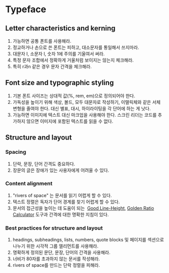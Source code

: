 # Typeface

## Letter characteristics and kerning

1. 가능하면 공통 폰트를 사용해라.
2. 정교하거나 손으로 쓴 폰트는 피하고, 대소문자를 통일해서 쓰지마라.
3. 대문자 I, 소문자 l, 숫자 1에 주의를 기울여서 써라.
4. 특정 문자 조합에서 정확하게 거울처럼 보이지는 않는지 체크해라.
5. 특히 r과n 같은 경우 문자 간격을 체크해라.

## Font size and typographic styling

1. 기본 폰트 사이즈는 상대적 값(%, rem, em)으로 정의되어야 한다.
2. 가독성을 높이기 위해 색상, 볼드, 모두 대문자로 작성하기, 이탤릭체와 같은 서체 변형을 줄여야 한다. 대신 별표, 대시, 하이라이팅을 각 단어에 하는 게 낫다.
3. 가능하면 이미지에 텍스트 대신 마크업을 사용해야 한다. 스크린 리더는 코드를 추가하지 않으면 이미지에 포함된 텍스트를 읽을 수 없다.

## Structure and layout

### Spacing

1. 단락, 문장, 단어 간격도 중요하다.
2. 장문의 글은 장애가 있는 사용자에게 어려울 수 있다.

### Content alignment

1. "rivers of space" 는 문서를 읽기 어렵게 할 수 있다.
2. 텍스트 정렬은 독자가 단어 경계를 찾기 어렵게 할 수 있다.
3. 문서의 접근성을 높이는 데 도움이 되는  [Good Line-Height](http://thegoodlineheight.com/), [Golden Ratio Calculator](https://grtcalculator.com/) 도구과 간격에 대한 명확한 지침이 있다.

### Best practices for structure and layout

1. headings, subheadings, lists, numbers, quote blocks 및 페이지를 섹션으로 나누기 위한 시각적 그룹 엘리먼트를 사용해라.
2. 명확하게 정의된 문단, 문장, 단어의 간격을 사용해라.
3. 너비가 80자를 초과하지 않는 문서를 작성해라.
4. rivers of space를 만드는 단락 정렬을 피해라.
